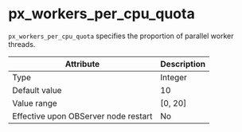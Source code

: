 # px_workers_per_cpu_quota


`px_workers_per_cpu_quota` specifies the proportion of parallel worker threads.


| **Attribute** | **Description** |
|------------------|-----------|
| Type | Integer |
| Default value | 10 |
| Value range | \[0, 20\] |
| Effective upon OBServer node restart | No |


